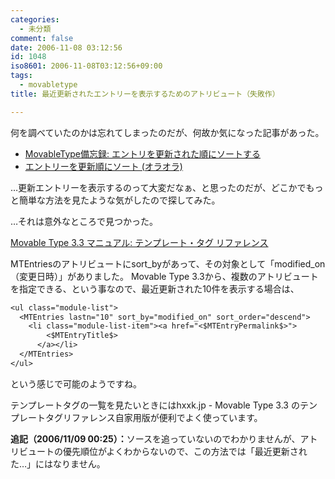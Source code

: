 ```yaml
---
categories:
  - 未分類
comment: false
date: 2006-11-08 03:12:56
id: 1048
iso8601: 2006-11-08T03:12:56+09:00
tags:
  - movabletype
title: 最近更新されたエントリーを表示するためのアトリビュート（失敗作）

---
```


何を調べていたのかは忘れてしまったのだが、何故か気になった記事があった。

<ul>
  <li><a title="MovableType備忘録: エントリを更新された順にソートする" href="http://bizcaz.com/archives/2006/06/11-170533.php">MovableType備忘録: エントリを更新された順にソートする</a></li>
  <li><a title="エントリーを更新順にソート (オラオラ)" href="http://www.zelazny.mydns.jp/archives/000436.php">エントリーを更新順にソート (オラオラ)</a></li>
</ul>

…更新エントリーを表示するのって大変だなぁ、と思ったのだが、どこかでもっと簡単な方法を見たような気がしたので探してみた。

…それは意外なところで見つかった。

<a title="Movable Type 3.3 マニュアル: テンプレート・タグ リファレンス" href="http://www.sixapart.jp/movabletype/manual/3.3/a_template_tag_reference/#MTEntries">Movable Type 3.3 マニュアル: テンプレート・タグ リファレンス</a>

MTEntriesのアトリビュートにsort_byがあって、その対象として「modified_on（変更日時）」がありました。
  Movable Type 3.3から、複数のアトリビュートを指定できる、という事なので、最近更新された10件を表示する場合は、

```default
<ul class="module-list">
  <MTEntries lastn="10" sort_by="modified_on" sort_order="descend">
    <li class="module-list-item"><a href="<$MTEntryPermalink$>">
        <$MTEntryTitle$>
      </a></li>
  </MTEntries>
</ul>
```

という感じで可能のようですね。

テンプレートタグの一覧を見たいときにはhxxk.jp - Movable Type 3.3 のテンプレートタグリファレンス自家用版が便利でよく使っています。

<strong>追記（2006/11/09 00:25）：</strong>ソースを追っていないのでわかりませんが、アトリビュートの優先順位がよくわからないので、この方法では「最近更新された…」にはなりません。
